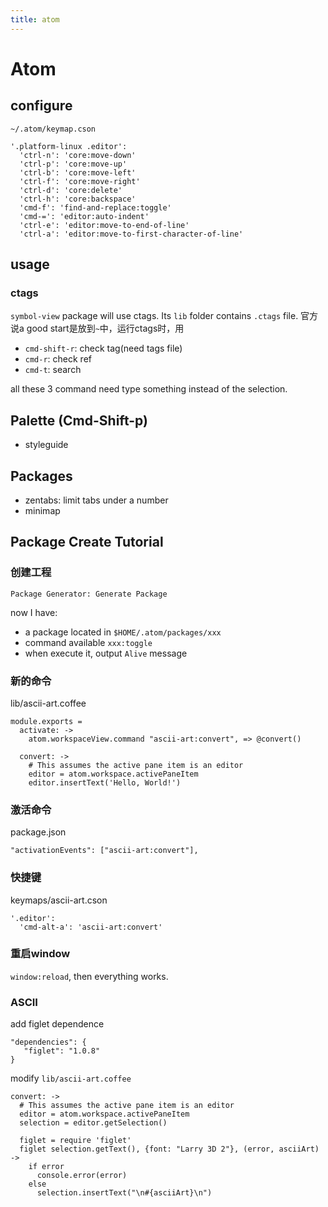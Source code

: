 ```yaml
---
title: atom
---
```


# Atom

## configure

`~/.atom/keymap.cson`

```
'.platform-linux .editor':
  'ctrl-n': 'core:move-down'
  'ctrl-p': 'core:move-up'
  'ctrl-b': 'core:move-left'
  'ctrl-f': 'core:move-right'
  'ctrl-d': 'core:delete'
  'ctrl-h': 'core:backspace'
  'cmd-f': 'find-and-replace:toggle'
  'cmd-=': 'editor:auto-indent'
  'ctrl-e': 'editor:move-to-end-of-line'
  'ctrl-a': 'editor:move-to-first-character-of-line'
```

## usage

### ctags

`symbol-view` package will use ctags.
Its `lib` folder contains `.ctags` file.
官方说a good start是放到`~`中，运行ctags时，用

* `cmd-shift-r`: check tag(need tags file)
* `cmd-r`: check ref
* `cmd-t`: search

all these 3 command need type something instead of the selection.

## Palette (Cmd-Shift-p)

* styleguide

## Packages

* zentabs: limit tabs under a number
* minimap

## Package Create Tutorial

### 创建工程

`Package Generator: Generate Package`

now I have:

* a package located in `$HOME/.atom/packages/xxx`
* command available `xxx:toggle`
* when execute it, output `Alive` message

### 新的命令

lib/ascii-art.coffee

```
module.exports =
  activate: ->
    atom.workspaceView.command "ascii-art:convert", => @convert()

  convert: ->
    # This assumes the active pane item is an editor
    editor = atom.workspace.activePaneItem
    editor.insertText('Hello, World!')
```

### 激活命令

package.json

```
"activationEvents": ["ascii-art:convert"],
```

### 快捷键

keymaps/ascii-art.cson

```
'.editor':
  'cmd-alt-a': 'ascii-art:convert'
```

### 重启window

`window:reload`, then everything works.

### ASCII

add figlet dependence

```
"dependencies": {
   "figlet": "1.0.8"
}
```

modify `lib/ascii-art.coffee`

```
convert: ->
  # This assumes the active pane item is an editor
  editor = atom.workspace.activePaneItem
  selection = editor.getSelection()

  figlet = require 'figlet'
  figlet selection.getText(), {font: "Larry 3D 2"}, (error, asciiArt) ->
    if error
      console.error(error)
    else
      selection.insertText("\n#{asciiArt}\n")
```
